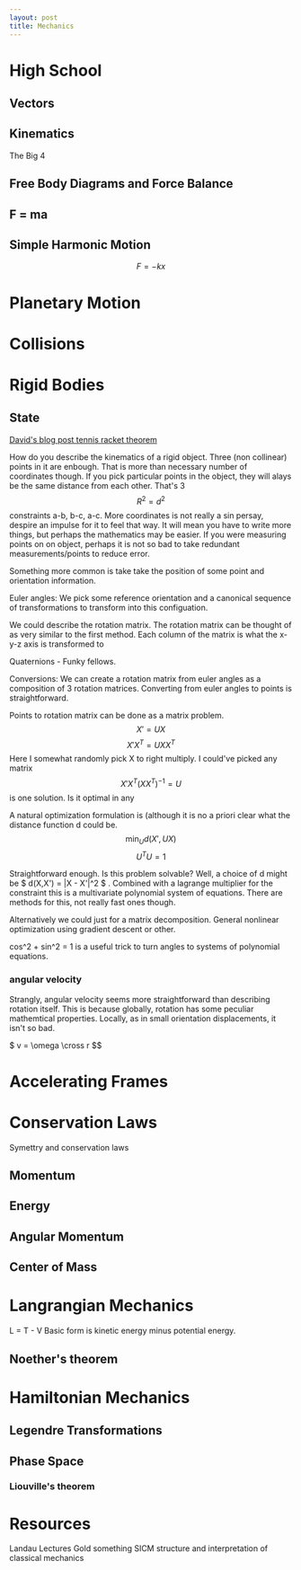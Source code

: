 ```yaml
---
layout: post
title: Mechanics
---
```


# High School
## Vectors
## Kinematics

The Big 4

## Free Body Diagrams and Force Balance

## F = ma

## Simple Harmonic Motion

$$ F = -k x $$

# Planetary Motion
# Collisions
# Rigid Bodies

## State
[David's blog post tennis racket theorem](https://davidtersegno.wordpress.com/2022/01/30/the-tennis-racket-theorem/)

How do you describe the kinematics of a rigid object.
Three (non collinear) points in it are enbough.
That is more than necessary number of coordinates though. If you pick particular points in the object, they will alays be the same distance from each other. That's 3 $$R^2 = d^2 $$ constraints a-b, b-c, a-c.
More coordinates is not really a sin persay, despire an impulse for it to feel that way. It will mean you have to write more things, but perhaps the mathematics may be easier.
If you were measuring points on on object, perhaps it is not so bad to take redundant measurements/points to reduce error.

Something more common is take take the position of some point and orientation information. 

Euler angles: We pick some reference orientation and a canonical sequence of transformations to transform into this configuation.

We could describe the rotation matrix. The rotation matrix can be thought of as very similar to the first method. Each column of the matrix is what the x-y-z axis is transformed to

Quaternions - Funky fellows.

Conversions:
We can create a rotation matrix from euler angles as a composition of 3 rotation matrices.
Converting from euler angles to points is straightforward.

Points to rotation matrix can be done as a matrix problem. 
$$ X'= UX $$
$$ X' X^T = U X X^T $$  Here I somewhat randomly pick X to right multiply. I could've picked any matrix
$$ X' X^T (X X^T)^{-1} = U $$ is one solution. Is it optimal in any 

A natural optimization formulation is (although it is no a priori clear what the distance function d could be. 
$$ \min_{U} d(X', UX) $$
$$ U^T U = 1 $$

Straightforward enough. Is this problem solvable? Well, a choice of d might be $ d(X,X') = |X - X'|^2 $ . Combined with a lagrange multiplier for the constraint this is a multivariate polynomial system of equations. There are methods for this, not really fast ones though.

Alternatively we could just for a matrix decomposition.
General nonlinear optimization using gradient descent or other.

cos^2 + sin^2 = 1 is a useful trick to turn angles to systems of polynomial equations.


### angular velocity
Strangly, angular velocity seems more straightforward than describing rotation itself. This is because globally, rotation has some peculiar mathemtical properties. Locally, as in small orientation displacements, it isn't so bad.

$ v = \omega \cross r $$


# Accelerating Frames
# Conservation Laws
Symettry and conservation laws

## Momentum
## Energy
## Angular Momentum
## Center of Mass

# Langrangian Mechanics
L = T - V
Basic form is kinetic energy minus potential energy.
## Noether's theorem

# Hamiltonian Mechanics
## Legendre Transformations
## Phase Space
### Liouville's theorem



# Resources
Landau Lectures
Gold something
SICM structure and interpretation of classical mechanics